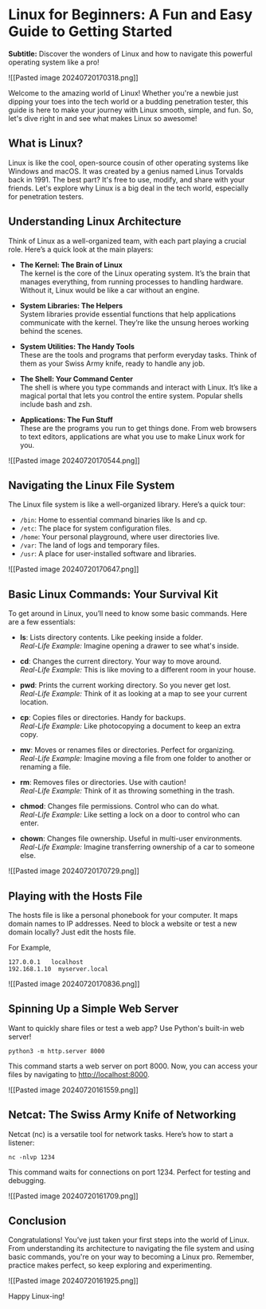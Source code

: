 # Linux for Beginners: A Fun and Easy Guide to Getting Started

**Subtitle:** Discover the wonders of Linux and how to navigate this powerful operating system like a pro!

![[Pasted image 20240720170318.png]]

Welcome to the amazing world of Linux! Whether you're a newbie just dipping your toes into the tech world or a budding penetration tester, this guide is here to make your journey with Linux smooth, simple, and fun. So, let's dive right in and see what makes Linux so awesome!

## What is Linux?

Linux is like the cool, open-source cousin of other operating systems like Windows and macOS. It was created by a genius named Linus Torvalds back in 1991. The best part? It's free to use, modify, and share with your friends. Let's explore why Linux is a big deal in the tech world, especially for penetration testers.

## Understanding Linux Architecture

Think of Linux as a well-organized team, with each part playing a crucial role. Here’s a quick look at the main players:

- **The Kernel: The Brain of Linux**  
  The kernel is the core of the Linux operating system. It’s the brain that manages everything, from running processes to handling hardware. Without it, Linux would be like a car without an engine.

- **System Libraries: The Helpers**  
  System libraries provide essential functions that help applications communicate with the kernel. They’re like the unsung heroes working behind the scenes.

- **System Utilities: The Handy Tools**  
  These are the tools and programs that perform everyday tasks. Think of them as your Swiss Army knife, ready to handle any job.

- **The Shell: Your Command Center**  
  The shell is where you type commands and interact with Linux. It’s like a magical portal that lets you control the entire system. Popular shells include bash and zsh.

- **Applications: The Fun Stuff**  
  These are the programs you run to get things done. From web browsers to text editors, applications are what you use to make Linux work for you.

![[Pasted image 20240720170544.png]]

## Navigating the Linux File System

The Linux file system is like a well-organized library. Here’s a quick tour:

- `/bin`: Home to essential command binaries like ls and cp.
- `/etc`: The place for system configuration files.
- `/home`: Your personal playground, where user directories live.
- `/var`: The land of logs and temporary files.
- `/usr`: A place for user-installed software and libraries.

![[Pasted image 20240720170647.png]]

## Basic Linux Commands: Your Survival Kit

To get around in Linux, you’ll need to know some basic commands. Here are a few essentials:

- **ls**: Lists directory contents. Like peeking inside a folder.  
  *Real-Life Example:* Imagine opening a drawer to see what's inside.

- **cd**: Changes the current directory. Your way to move around.  
  *Real-Life Example:* This is like moving to a different room in your house.

- **pwd**: Prints the current working directory. So you never get lost.  
  *Real-Life Example:* Think of it as looking at a map to see your current location.

- **cp**: Copies files or directories. Handy for backups.  
  *Real-Life Example:* Like photocopying a document to keep an extra copy.

- **mv**: Moves or renames files or directories. Perfect for organizing.  
  *Real-Life Example:* Imagine moving a file from one folder to another or renaming a file.

- **rm**: Removes files or directories. Use with caution!  
  *Real-Life Example:* Think of it as throwing something in the trash.

- **chmod**: Changes file permissions. Control who can do what.  
  *Real-Life Example:* Like setting a lock on a door to control who can enter.

- **chown**: Changes file ownership. Useful in multi-user environments.  
  *Real-Life Example:* Imagine transferring ownership of a car to someone else.

![[Pasted image 20240720170729.png]]

## Playing with the Hosts File

The hosts file is like a personal phonebook for your computer. It maps domain names to IP addresses. Need to block a website or test a new domain locally? Just edit the hosts file.

For Example,
```
127.0.0.1   localhost
192.168.1.10  myserver.local
```

![[Pasted image 20240720170836.png]]

## Spinning Up a Simple Web Server

Want to quickly share files or test a web app? Use Python's built-in web server!
```
python3 -m http.server 8000
```
This command starts a web server on port 8000. Now, you can access your files by navigating to [http://localhost:8000](http://localhost:8000).

![[Pasted image 20240720161559.png]]

## Netcat: The Swiss Army Knife of Networking

Netcat (nc) is a versatile tool for network tasks. Here’s how to start a listener:
```
nc -nlvp 1234
```

This command waits for connections on port 1234. Perfect for testing and debugging.

![[Pasted image 20240720161709.png]]

## Conclusion

Congratulations! You’ve just taken your first steps into the world of Linux. From understanding its architecture to navigating the file system and using basic commands, you're on your way to becoming a Linux pro. Remember, practice makes perfect, so keep exploring and experimenting. 

![[Pasted image 20240720161925.png]]

Happy Linux-ing!